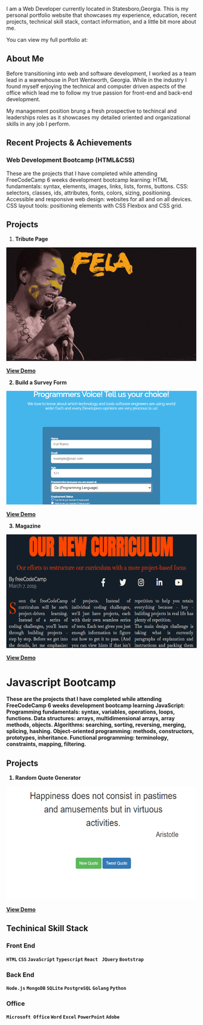 I am a Web Developer currently located in Statesboro,Georgia. This is my personal portfolio website that showcases my experience, education, recent projects, technical skill stack, contact information, and a little bit more about me.

You can view my full portfolio at:

## About Me


Before transitioning into web and software development, I worked as a team lead in a warewhouse in Port Wentworth, Georgia. While in the industry I found myself enjoying the technical and computer driven aspects of the office which lead me to follow my true passion for front-end and back-end development.

My management position brung a fresh prospective to techincal and leaderships roles as it showcases my detailed oriented and organizational skills in any job I perform.

## Recent Projects & Achievements


### Web Development Bootcamp (HTML&CSS)
These are the projects that I have completed while attending FreeCodeCamp 6 weeks development bootcamp learning:
HTML fundamentals: syntax, elements, images, links, lists, forms, buttons.
CSS: selectors, classes, ids, attributes, fonts, colors, sizing, positioning.
Accessible and responsive web design: websites for all and on all devices.
CSS layout tools: positioning elements with CSS Flexbox and CSS grid.

## Projects
  
  1. <strong>Tribute  Page<strong>

<img src="fela_jumbotron.jpg" widith="300" height="300">

  [View Demo](https://codepen.io/tev96/pen/rNKMLyv)
  
  
  2. <strong>Build a Survey Form</strong>
  
  <img src="Survey_Form.png" widith="300" height="300">
  
  [View Demo](https://codepen.io/tev96/pen/rNKMyGX)
  

  3. Magazine
  
  <img src="Magazine.png" widith="300" height="300">
  
  [View Demo](https://codepen.io/tev96/pen/poKKqde)
  


# Javascript Bootcamp

These are the projects that I have completed while attending FreeCodeCamp 6 weeks development bootcamp learning JavaScript:
Programming fundamentals: syntax, variables, operations, loops, functions.
Data structures: arrays, multidimensional arrays, array methods, objects.
Algorithms: searching, sorting, reversing, merging, splicing, hashing.
Object-oriented programming: methods, constructors, prototypes, inheritance.
Functional programming: terminology, constraints, mapping, filtering.

##  Projects

1.  <strong>Random Quote Generator</strong>

   <img src="Random_Quotes.png" widith="300" height="300">
   
  
   [View Demo](https://codepen.io/tev96/pen/rNKMyoa)


## Techinical Skill Stack

### Front End

`HTML` `CSS` `JavaScript` `Typescript` `React ` `JQuery` `Bootstrap` 

### Back End

`Node.js`  `MongoDB` `SQLite` `PostgreSQL` `Golang` `Python`


### Office

`Microsoft Office` `Word` `Excel` `PowerPoint` `Adobe`


